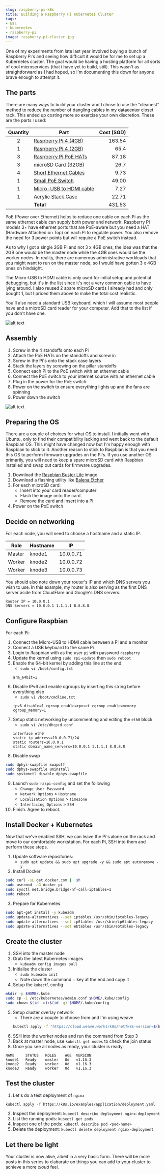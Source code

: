 ```yaml
---
slug: raspberry-pi-k8s
title: Building a Raspberry Pi Kubernetes Cluster
tags:
- k8s
- kubernetes
- raspberry-pi
image: raspberry-pi-cluster.jpg
---
```

One of my experiments from late last year involved buying a bunch of Raspberry Pi's and
seeing how difficult it would be for me to set up a Kubernetes cluster. The goal would be
having a hosting platform for all sorts of cool microservices (that i have yet to build,
still). This wasn't as straightforward as I had hoped, so I'm documenting this down for
anyone brave enough to attempt it.

## The parts
There are many ways to build your cluster and I chose to use the "cleanest" method to
reduce the number of dangling cables in my ~~datacenter~~ closet rack. This ended up
costing more so exercise your own discretion. These are the parts I used:

| Quantity | Part                       | Cost (SGD) |
|:--------:|----------------------------|-----------:|
|2| [Raspberry Pi 4 (4GB)](https://sg.rs-online.com/web/p/processor-microcontroller-development-kits/1888310/) | 163.54 |
|1| [Raspberry Pi 4 (2GB)](https://sg.rs-online.com/web/p/processor-microcontroller-development-kits/1822095/) | 65.4 |
|3| [Raspberry Pi PoE HATs](https://sg.rs-online.com/web/p/power-management-development-kits/1735595/) | 87.18 |
|3| [microSD Card (32GB)](https://www.lazada.sg/products/sandisk-ultra-microsd-16gb-i-32gb-i-64gb-i-128gb-80mbs-micro-sd-uhs-1-tf-memory-card-i282711399-s452180103.html) | 26.7 |
|4| [Short Ethernet Cables](https://www.amazon.com/gp/product/B01IQWGKQ6/)| 9.73 |
|1| [Small PoE Switch](https://www.hachi.tech/biz-solutions/networking-wireless/network-switches/d-link-dgs-1005p-5-port-gigabit-metal-desktop-switch--0790069440984) | 49.00 |
|1| [Micro-USB to HDMI cable](https://sg.rs-online.com/web/p/hdmi-cables/1871377/) | 7.27 |
|1| [Acrylic Stack Case](https://www.amazon.com/gp/product/B07BGYGLZG/)| 22.71 |
| | **Total** | 431.53 |

PoE (Power over Ethernet) helps to reduce one cable on each Pi as the same ethernet cable
can supply both power and network. Raspberry Pi models 3+ have ethernet ports that are
PoE-aware but you need a HAT (Hardware Attached on Top) on each Pi to regulate power. You
also remove the need for 3 power points but will require a PoE switch instead.

As to why I got a single 2GB Pi and not 3 x 4GB ones, the idea was that the 2GB one would
be the master node while the 4GB ones would be the worker nodes. In reality, there are
numerous administrative workloads that you might want to run on the master node, so I
would have gotten 3 x 4GB ones on hindsight.

The Micro-USB to HDMI cable is only used for initial setup and potential debugging, but
it's in the list since it's not a very common cable to have lying around. I also reused
2 spare microSD cards I already had and only bought 1, but I priced them above to make the
total cost realistic.

You'll also need a standard USB keyboard, which I will assume most people have and a
microSD card reader for your computer. Add that to the list if you don't have one.

![alt text](../static/raspberry-pi-parts.jpg "Parts waiting for assembly")

## Assembly
1. Screw in the 4 standoffs onto each Pi
2. Attach the PoE HATs on the standoffs and screw in
3. Screw in the Pi's onto the stack case layers
4. Stack the layers by screwing on the pillar standoffs
5. Connect each Pi to the PoE switch with an ethernet cable
6. Connect the PoE switch to your internet source with an ethernet cable
7. Plug in the power for the PoE switch
8. Power on the switch to ensure everything lights up and the fans are spinning
9. Power down the switch

![alt text](../static/raspberry-pi-cluster.jpg "Cluster is wired up")

## Preparing the OS
There are a couple of choices for what OS to install. I initially went with Ubuntu, only
to find their compatibility lacking and went back to the default Raspbian OS. This might
have changed now but I'm happy enough with Raspbian to stick to it. Another reason to
stick to Raspbian is that you need this OS to perform firmware upgrades on the Pi's. If
you use another OS primarily, you will need to keep a spare microSD card with Raspbian
installed and swap out cards for firmware upgrades.

1. Download the [Raspbian Buster Lite](https://www.raspberrypi.org/downloads/raspbian) image
2. Download a flashing utility like [Balena Etcher](https://www.balena.io/etcher)
3. For each microSD card:
   - Insert into your card reader/computer
   - Flash the image onto the card.
   - Remove the card and insert into a Pi
4. Power on the PoE switch

## Decide on networking
For each node, you will need to choose a hostname and a static IP.

| Role   | Hostname | IP        |
| ------ | -------- | --------- |
| Master | knode1   | 10.0.0.71 |
| Worker | knode2   | 10.0.0.72 |
| Worker | knode3   | 10.0.0.73 |

You should also note down your router's IP and which DNS servers you wish to use. In this
example, my router is also serving as the first DNS server aside from CloudFlare and
Google's DNS servers.
```
Router IP = 10.0.0.1
DNS Servers = 10.0.0.1 1.1.1.1 8.8.8.8
```

## Configure Raspbian
For each Pi:
1. Connect the Micro-USB to HDMI cable between a Pi and a monitor
2. Connect a USB keyboard to the same Pi
3. Login to Raspbian with as the user `pi` with password `raspberry`
4. Update the kernel using `sudo rpi-update` then `sudo reboot`
5. Enable the 64-bit kernel by adding this line at the end
   - `sudo vi /boot/config.txt`
   ```
   arm_64bit=1
   ```
6. Disable IPv6 and enable cgroups by inserting this string before everything else
   - `sudo vi /boot/cmdline.txt`
    ```
    ipv6.disable=1 cgroup_enable=cpuset cgroup_enable=memory cgroup_memory=1
    ```
7. Setup static networking by uncommenting and editing the `eth0` block
   - `sudo vi /etc/dhcpcd.conf`
    ```
    interface eth0
    static ip_address=10.0.0.71/24
    static routers=10.0.0.1
    static domain_name_servers=10.0.0.1 1.1.1.1 8.8.8.8
    ```
8. Disable swap
```bash
sudo dphys-swapfile swapoff
sudo dphys-swapfile uninstall
sudo systemctl disable dphys-swapfile
```
9. Launch `sudo raspi-config` and set the following
   - `Change User Password`
   - `Network Options` > `Hostname`
   - `Localisation Options` > `Timezone`
   - `Interfacing Options` > `SSH`
10. Finish. Agree to reboot.

## Install Docker + Kubernetes
Now that we've enabled SSH, we can leave the Pi's alone on the rack and move to our
comfortable workstation. For each Pi, SSH into them and perform these steps.
1. Update software repositories:
   - `sudo apt update && sudo apt upgrade -y && sudo apt autoremove -y`
2. Install Docker
```bash
sudo curl -sL get.docker.com |  sh
sudo usermod -aG docker pi
sudo sysctl net.bridge.bridge-nf-call-iptables=1
sudo reboot
```
3. Prepare for Kubernetes
```bash
sudo apt-get install -y kubeadm
sudo update-alternatives --set iptables /usr/sbin/iptables-legacy
sudo update-alternatives --set ip6tables /usr/sbin/ip6tables-legacy
sudo update-alternatives --set ebtables /usr/sbin/ebtables-legacy
```

## Create the cluster
1. SSH into the master node
2. Grab the latest Kubernetes images
   - `kubeadm config images pull`
3. Initialise the cluster
   - `sudo kubeadm init`
   - Note down the command + key at the end and copy it
4. Setup the `kubectl` config
```bash
mkdir -p $HOME/.kube
sudo cp -i /etc/kubernetes/admin.conf $HOME/.kube/config
sudo chown $(id -u):$(id -g) $HOME/.kube/config
```
5. Setup cluster overlay network
   - There are a couple to choose from and I'm using weave
   ```bash
   kubectl apply -f "https://cloud.weave.works/k8s/net?k8s-version=$(kubectl version | base64 | tr -d '\n')&env.NO_MASQ_LOCAL=1"
   ```
6. SSH into the worker nodes and run the command from Step 3
7. Back at master node, use `kubectl get nodes` to check the join status
8. Once you see all nodes as ready, your cluster is ready.
```
NAME     STATUS   ROLES    AGE  VERSION
knode1   Ready    master   0d   v1.16.3
knode2   Ready    worker   0d   v1.16.3
knode3   Ready    worker   0d   v1.16.3
```

## Test the cluster
1. Let's do a test deployment of `nginx`
```bash
kubectl apply -f https://k8s.io/examples/application/deployment.yaml
```
2. Inspect the deployment: `kubectl describe deployment nginx-deployment`
3. List the running pods: `kubectl get pods`
4. Inspect one of the pods: `kubectl describe pod <pod-name>`
5. Delete the deployment: `kubectl delete deployment nginx-deployment`

## Let there be light
Your cluster is now alive, albeit in a very basic form. There will be more posts in this
series to elaborate on things you can add to your cluster to achieve a more *cloud* feel.
